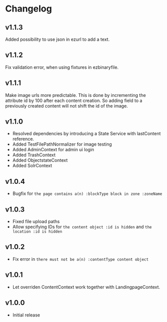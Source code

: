 # Changelog

## v1.1.3
Added possibility to use json in ezurl to add a text.

## v1.1.2
Fix validation error, when using fixtures in ezbinaryfile.

## v1.1.1
Make image urls more predictable. 
This is done by incrementing the attribute id by 100 after each content creation.
So adding field to a previously created content will not shift the id of the image.

## v1.1.0
* Resolved dependencies by introducing a State Service with lastContent reference.
* Added TestFilePathNormalizer for image testing
* Added AdminContext for admin ui login
* Added TrashContext
* Added ObjectstateContext
* Added SolrContext

## v1.0.4
* Bugfix for `the page contains a(n) :blockType block in zone :zoneName`

## v1.0.3
* Fixed file upload paths
* Allow specifying IDs for  `the content object :id is hidden` and `the location :id is hidden`

## v1.0.2
* Fix error in `there must not be a(n) :contentType content object`

## v1.0.1
* Let overriden ContentContext work together with LandingpageContext. 

## v1.0.0
* Initial release